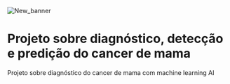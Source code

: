 ![New_banner](https://github.com/fabian-gib-50/Projeto-diag-cancer-mama/assets/79420053/45e555dc-091a-469b-beb4-688f10e26326)
# Projeto sobre diagnóstico, detecção e predição do cancer de mama
Projeto sobre diagnóstico do cancer de mama com machine learning AI

